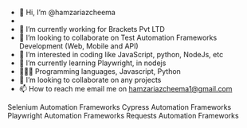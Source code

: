 - 👋 Hi, I’m @hamzariazcheema
-
- 🌱 I’m currently working for Brackets Pvt LTD
- 💞️ I’m looking to collaborate on Test Automation Frameworks Development (Web, Mobile and API)
- 👀 I’m interested in coding like JavaScript, python, NodeJs, etc
- 🌱 I’m currently learning Playwright, in nodejs
- 👨🏽‍💻 Programming languages, Javascript, Python
- 💞️ I’m looking to collaborate on any projects
- 📫 How to reach me email me on hamzariazcheema1@gmail.com

Selenium Automation Frameworks
Cypress Automation Frameworks
Playwright Automation Frameworks
Requests Automation Frameworks


<!---
hamzariazcheema/hamzariazcheema is a ✨ special ✨ repository because its `README.md` (this file) appears on your GitHub profile.
You can click the Preview link to take a look at your changes.
--->
